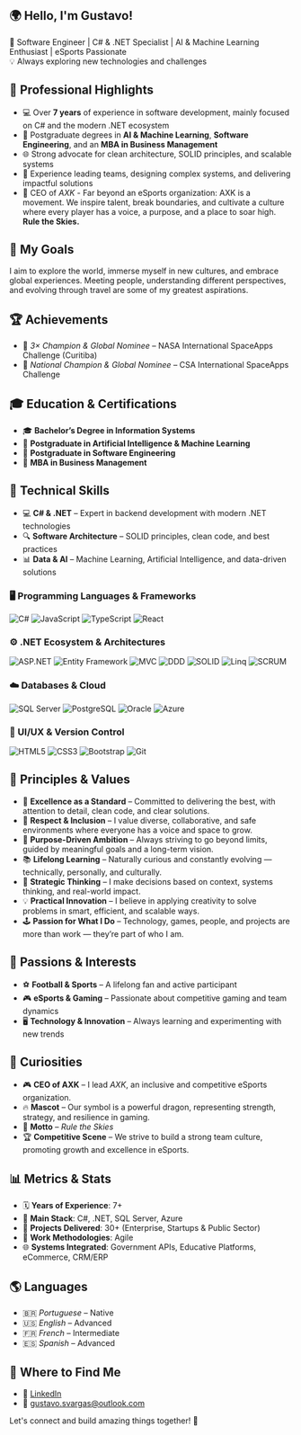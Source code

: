 ## 🌍 Hello, I'm Gustavo!

🚀 Software Engineer | C# & .NET Specialist | AI & Machine Learning Enthusiast | eSports Passionate  
💡 Always exploring new technologies and challenges  

## 💼 Professional Highlights
- 💻 Over **7 years** of experience in software development, mainly focused on C# and the modern .NET ecosystem  
- 🧠 Postgraduate degrees in **AI & Machine Learning**, **Software Engineering**, and an **MBA in Business Management**  
- 🌐 Strong advocate for clean architecture, SOLID principles, and scalable systems  
- 🌟 Experience leading teams, designing complex systems, and delivering impactful solutions  
- 🐉 CEO of *AXK* - Far beyond an eSports organization: AXK is a movement. We inspire talent, break boundaries, and cultivate a culture where every player has a voice, a purpose, and a place to soar high. **Rule the Skies.**


## 🎯 My Goals
I aim to explore the world, immerse myself in new cultures, and embrace global experiences. Meeting people, understanding different perspectives, and evolving through travel are some of my greatest aspirations.  

## 🏆 Achievements
- 🏅 *3× Champion & Global Nominee* – NASA International SpaceApps Challenge (Curitiba)  
- 🏅 *National Champion & Global Nominee* – CSA International SpaceApps Challenge  

## 🎓 Education & Certifications
- 🎓 **Bachelor’s Degree in Information Systems**  
- 📌 **Postgraduate in Artificial Intelligence & Machine Learning**  
- 📌 **Postgraduate in Software Engineering**  
- 📌 **MBA in Business Management**  

## 🔧 Technical Skills
- 💻 **C# & .NET** – Expert in backend development with modern .NET technologies  
- 🔍 **Software Architecture** – SOLID principles, clean code, and best practices  
- 📊 **Data & AI** – Machine Learning, Artificial Intelligence, and data-driven solutions  

### 🖥️ Programming Languages & Frameworks
![C#](https://img.shields.io/badge/-C%23-239120?style=flat&logo=c-sharp&logoColor=white)
![JavaScript](https://img.shields.io/badge/-JavaScript-F7DF1E?style=flat&logo=javascript&logoColor=black)
![TypeScript](https://img.shields.io/badge/-TypeScript-3178C6?style=flat&logo=typescript&logoColor=white)
![React](https://img.shields.io/badge/-React-61DAFB?style=flat&logo=react&logoColor=black)

### ⚙️ .NET Ecosystem & Architectures
![ASP.NET](https://img.shields.io/badge/-ASP.NET-512BD4?style=flat&logo=dotnet&logoColor=white)
![Entity Framework](https://img.shields.io/badge/-Entity_Framework-68217A?style=flat&logo=.net&logoColor=white)
![MVC](https://img.shields.io/badge/-MVC-512BD4?style=flat&logo=.net&logoColor=white)
![DDD](https://img.shields.io/badge/-Domain_Driven_Design-FF5722?style=flat&logoColor=white)
![SOLID](https://img.shields.io/badge/-SOLID-6DB33F?style=flat&logoColor=white)
![Linq](https://img.shields.io/badge/-Linq-512BD4?style=flat&logo=.net&logoColor=white)
![SCRUM](https://img.shields.io/badge/-SCRUM-6DB33F?style=flat&logo=scrumalliance&logoColor=white)

### ☁️ Databases & Cloud
![SQL Server](https://img.shields.io/badge/-SQL_Server-CC2927?style=flat&logo=microsoft-sql-server&logoColor=white)
![PostgreSQL](https://img.shields.io/badge/-PostgreSQL-336791?style=flat&logo=postgresql&logoColor=white)
![Oracle](https://img.shields.io/badge/-Oracle-F80000?style=flat&logo=oracle&logoColor=white)
![Azure](https://img.shields.io/badge/-Azure-0078D4?style=flat&logo=microsoft-azure&logoColor=white)

### 🎨 UI/UX & Version Control
![HTML5](https://img.shields.io/badge/-HTML5-E34F26?style=flat&logo=html5&logoColor=white)
![CSS3](https://img.shields.io/badge/-CSS3-1572B6?style=flat&logo=css3&logoColor=white)
![Bootstrap](https://img.shields.io/badge/-Bootstrap-7952B3?style=flat&logo=bootstrap&logoColor=white)
![Git](https://img.shields.io/badge/-Git-F05032?style=flat&logo=git&logoColor=white)

## 🧭 Principles & Values

- 🎯 **Excellence as a Standard** – Committed to delivering the best, with attention to detail, clean code, and clear solutions.  
- 🤝 **Respect & Inclusion** – I value diverse, collaborative, and safe environments where everyone has a voice and space to grow.  
- 🚀 **Purpose-Driven Ambition** – Always striving to go beyond limits, guided by meaningful goals and a long-term vision.  
- 📚 **Lifelong Learning** – Naturally curious and constantly evolving — technically, personally, and culturally.  
- 🧠 **Strategic Thinking** – I make decisions based on context, systems thinking, and real-world impact.  
- 💡 **Practical Innovation** – I believe in applying creativity to solve problems in smart, efficient, and scalable ways.  
- 🕹️ **Passion for What I Do** – Technology, games, people, and projects are more than work — they’re part of who I am.  

## 💙 Passions & Interests
- ⚽ **Football & Sports** – A lifelong fan and active participant  
- 🎮 **eSports & Gaming** – Passionate about competitive gaming and team dynamics  
- 🖥️ **Technology & Innovation** – Always learning and experimenting with new trends  

## 🐉 Curiosities
- 🎮 **CEO of AXK** – I lead *AXK*, an inclusive and competitive eSports organization.  
- 🔥 **Mascot** – Our symbol is a powerful dragon, representing strength, strategy, and resilience in gaming.  
- 🚀 **Motto** – *Rule the Skies*  
- 🏆 **Competitive Scene** – We strive to build a strong team culture, promoting growth and excellence in eSports.  

## 📊 Metrics & Stats

- 🗓️ **Years of Experience**: 7+  
- 💼 **Main Stack**: C#, .NET, SQL Server, Azure  
- 🏢 **Projects Delivered**: 30+ (Enterprise, Startups & Public Sector)  
- 🔁 **Work Methodologies**: Agile 
- 🌐 **Systems Integrated**: Government APIs, Educative Platforms, eCommerce, CRM/ERP 

## 🌎 Languages
- 🇧🇷 *Portuguese* – Native  
- 🇺🇸 *English* – Advanced  
- 🇫🇷 *French* – Intermediate  
- 🇪🇸 *Spanish* – Advanced  

## 🔗 Where to Find Me
- 💼 [LinkedIn](https://www.linkedin.com/in/gustavo-da-silva-vargas/)  
- 📨 [gustavo.svargas@outlook.com](mailto:gustavo.svargas@outlook.com)  

Let's connect and build amazing things together! 🚀

